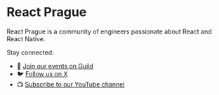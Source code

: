 # React Prague
React Prague is a community of engineers passionate about React and React Native. 

Stay connected:
- 📅 [Join our events on Guild](https://guild.host/react-prague/events)
- 🐦 [Follow us on X](https://x.com/react_prague)
- 📺 [Subscribe to our YouTube channel](https://www.youtube.com/@ReactPrague)
